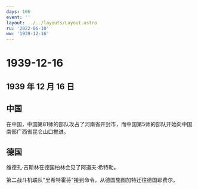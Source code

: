 ```yaml
---
days: 106
event: ''
layout: ../../layouts/Layout.astro
ru: '2022-06-10'
ww: '1939-12-16'
---
```


# 1939-12-16

## 1939 年 12 月 16 日

## 中国

在中国，中国第81师的部队攻占了河南省开封市，而中国第5师的部队开始向中国南部广西省昆仑山口推进。

## 德国

维德孔·吉斯林在德国柏林会见了阿道夫·希特勒。

第二战斗机联队"里希特霍芬"接到命令，从德国施图加特迁往德国耶费尔。